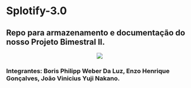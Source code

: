 # Splotify-3.0
## Repo para armazenamento e documentação do nosso Projeto Bimestral II.

<p align="center">
  <img src="https://github.com/BorisPhilipp/Splotify-3.0/assets/129879125/78d5b765-4846-4c1a-aab7-ca5275e21c5f">
</p>

### Integrantes: Boris Philipp Weber Da Luz, Enzo Henrique Gonçalves, João Vinicius Yuji Nakano.
